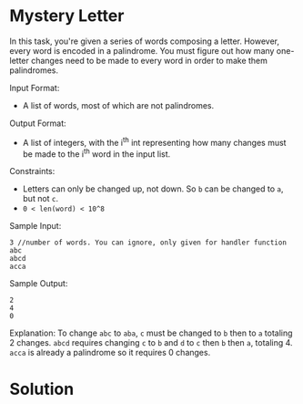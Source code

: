 # Mystery Letter
In this task, you're given a series of words composing a letter. However, every word is encoded in a palindrome. You must figure out how many one-letter changes need to be made to every word in order to make them palindromes.

Input Format:
* A list of words, most of which are not palindromes.

Output Format:
* A list of integers, with the i<sup>th</sup> int representing how many changes must be made to the i<sup>th</sup> word in the input list.

Constraints:
* Letters can only be changed up, not down. So `b` can be changed to `a`, but not `c`.
* `0 < len(word) < 10^8`

Sample Input:
```
3 //number of words. You can ignore, only given for handler function
abc
abcd
acca
```
Sample Output:
```
2
4
0
```
Explanation: To change `abc` to `aba`, `c` must be changed to `b` then to `a` totaling 2 changes. `abcd` requires changing `c` to `b` and `d` to `c` then `b` then `a`, totaling 4. `acca` is already a palindrome so it requires 0 changes.

# Solution

